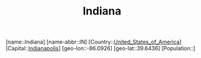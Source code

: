 ﻿---
title: "Indiana"
location: [39.6436,-86.0926]
type: State
tags:
- geo/State


SpocWebEntityId: 36041
isDeleted: false
confidential: public

---
[name::Indiana]
[name-abbr::IN]
[Country::[United_States_of_America](North-America/United_States_of_America.md)]
[Capital::[Indianapolis](North-America/United_States_of_America/Indiana/Indianapolis.md)]
[geo-lon::-86.0926]
[geo-lat::39.6436]
[Population::]

